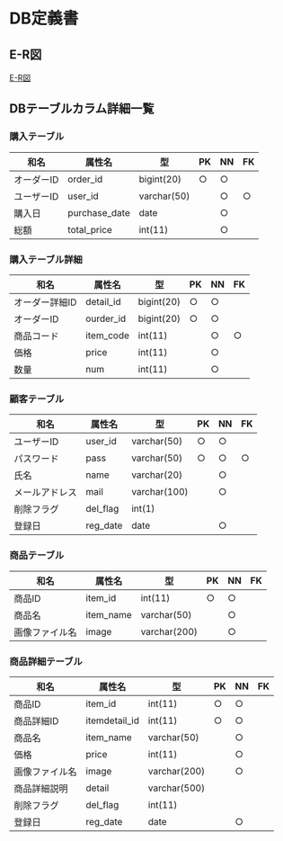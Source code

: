 # DB定義書
## E-R図
[E-R図](https://github.com/Aso2001152/2021sys-design/blob/main/Mypage(E-R%E5%9B%B3).md)

## DBテーブルカラム詳細一覧
### 購入テーブル
|和名|属性名|型|PK|NN|FK|
|----|-----|--|--|--|--|
|オーダーID|order_id|bigint(20)|○|○||
|ユーザーID|user_id|varchar(50)||○|○|
|購入日|purchase_date|date||○||
|総額|total_price|int(11)||○||

### 購入テーブル詳細
|和名|属性名|型|PK|NN|FK|
|----|-----|--|--|--|--|
|オーダー詳細ID|detail_id|bigint(20)|○|○||
|オーダーID|ourder_id|bigint(20)|○|○||
|商品コード|item_code|int(11)||○|○|
|価格|price|int(11)||○||
|数量|num|int(11)||○||

### 顧客テーブル
|和名|属性名|型|PK|NN|FK|
|----|-----|--|--|--|--|
|ユーザーID|user_id|varchar(50)|○|○||
|パスワード|pass|varchar(50)|○|○|○|
|氏名|name|varchar(20)||○||
|メールアドレス|mail|varchar(100)||○||
|削除フラグ|del_flag|int(1)||||
|登録日|reg_date|date||○||

### 商品テーブル
|和名|属性名|型|PK|NN|FK|
|----|-----|--|--|--|--|
|商品ID|item_id|int(11)|○|○||
|商品名|item_name|varchar(50)||○||
|画像ファイル名|image|varchar(200)||○||

### 商品詳細テーブル
|和名|属性名|型|PK|NN|FK|
|----|-----|--|--|--|--|
|商品ID|item_id|int(11)|○|○||
|商品詳細ID|itemdetail_id|int(11)|○|○||
|商品名|item_name|varchar(50)||○||
|価格|price|int(11)||○||
|画像ファイル名|image|varchar(200)||○||
|商品詳細説明|detail|varchar(500)||||
|削除フラグ|del_flag|int(11)||||
|登録日|reg_date|date||○||

